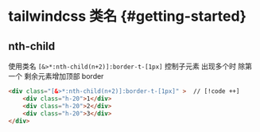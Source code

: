 # tailwindcss 类名 {#getting-started}



## nth-child
使用类名 `[&>*:nth-child(n+2)]:border-t-[1px]` 控制子元素 出现多个时 除第一个 剩余元素增加顶部 border
```html
<div class="[&>*:nth-child(n+2)]:border-t-[1px]" >  // [!code ++]
    <div class="h-20">1</div>
    <div class="h-20">2</div>
    <div class="h-20">3</div>
</div>
```
